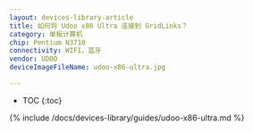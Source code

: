 ```yaml
---
layout: devices-library-article
title: 如何将 Udoo x86 Ultra 连接到 GridLinks？
category: 单板计算机
chip: Pentium N3710
connectivity: WIFI，蓝牙
vendor: UDOO
deviceImageFileName: udoo-x86-ultra.jpg

---
```



* TOC
{:toc}

{% include /docs/devices-library/guides/udoo-x86-ultra.md %}